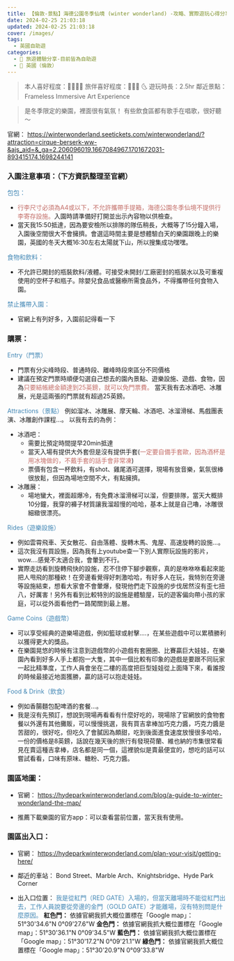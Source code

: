 ```yaml
---
title: 【倫敦-景點】海德公園冬季仙境 (winter wonderland) -攻略、實際遊玩心得分享  
date: 2024-02-25 21:03:18
updated: 2024-02-25 21:03:18
cover: /images/
tags:
  - 英國自助遊
categories: 
  - 🌴 旅遊體驗分享-目前皆為自助遊
  - 🥥 英國（倫敦） 
---
```

>本人喜好程度：🌝🌝🌝🌝  旅伴喜好程度：🌝🌝🌝 🌜
遊玩時長：2.5hr
鄰近景點：Frameless Immersive Art Experience

>是冬季限定的樂園，裡面很有氣氛！
有些飲食區都有歌手在唱歌，很好聽～

<!-- more -->

官網：
https://winterwonderland.seetickets.com/winterwonderland/?attraction=cirque-berserk-ww-&ajs_aid=&_ga=2.206096019.1667084967.1701672031-893415174.1698244141

### 入園注意事項：（下方資訊整理至官網）
<font color=#4287B5>包包：</font>
+ <font color=#c36d67>行李尺寸必須為A4或以下，不允許攜帶手提箱，海德公園冬季仙境不提供行李寄存設施。</font>入園時請準備好打開並出示內容物以供檢查。
+ 當天我15:50抵達，因為要安檢所以排隊的隊伍稍長，大概等了15分鐘入場，入園後空間很大不會擁擠。會選這時間主要是想體驗白天的樂園跟晚上的樂園，英國的冬天大概16:30左右太陽就下山，所以搜集成功嘿嘿。 

<font color=#4287B5>食物和飲料：</font>
+ 不允許已開封的瓶裝飲料/液體。可接受未開封/工廠密封的瓶裝水以及可重複使用的空杯子和瓶子。除嬰兒食品或醫療所需食品外，不得攜帶任何食物入園。

<font color=#4287B5>禁止攜帶入園：</font>
+ 官網上有列好多，入園前記得看一下

### 購票： 
<font color=#4287B5>Entry（門票）</font>
+ 門票有分尖峰時段、普通時段、離峰時段來區分不同價格
+ 建議在預定門票時順便勾選自己想去的園內景點、遊樂設施、遊戲、食物，因為<font color=#c36d67>只要結帳總金額達到25英鎊，就可以免門票費。</font>
當天我有去冰酒吧、冰雕展，光是這兩張的門票就有超過25英鎊。

<font color=#4287B5>Attractions（景點）</font>
例如溜冰、冰雕展、摩天輪、冰酒吧、冰溜滑梯、馬戲團表演、冰雕創作課程...。
以我有去的為例：
+ 冰酒吧：
     + 需要比預定時間提早20min抵達
     + 當天入場有提供大外套但是沒有提供手套(<font color=#c36d67>一定要自備手套歐，因為酒杯是用冰塊做的，不戴手套的話手會非常凍</font>)
     + 票價有包含一杯飲料，有shot、雞尾酒可選擇，現場有放音樂，氣氛很棒很放鬆，但因為場地空間不大，有點擁擠。
+ 冰雕展：
     + 場地蠻大，裡面超爆冷，有免費冰溜滑梯可以溜，但要排隊，當天大概排10分鐘，我穿的褲子材質讓我溜超慢的哈哈，基本上就是自己嚕，冰雕很細緻很漂亮。

<font color=#4287B5>Rides（遊樂設施）</font>
+ 例如雲霄飛車、天女散花、自由落體、旋轉木馬、鬼屋、高速旋轉的設施...。
+ 這次我沒有買設施，因為我有上youtube查一下別人實際玩設施的影片，wow....感覺不太適合我，會暈到不行。
+ 實際走訪看到旋轉飛快的設施，忍不住停下腳步觀察，真的是咻咻咻看起來能把人甩飛的那種欸！在旁邊看覺得好刺激哈哈，有好多人在玩，我特別在旁邊等設施結束，想看大家會不會暈爆，發現他們走下設施的步伐居然沒有歪七扭八，好厲害！另外有看到比較特別的設施是體驗屋，玩的遊客偏向帶小孩的家庭，可以從外面看他們一路闖關到最上層。

<font color=#4287B5>Game Coins（遊戲幣）</font>
 + 可以享受經典的遊樂場遊戲，例如籃球或射擊....，在某些遊戲中可以累積勝利以獲得更大的獎品。 
 + 在樂園晃悠的時候有注意到遊戲幣的小遊戲有套圈圈、比賽贏巨大娃娃，在樂園內看到好多人手上都抱一大隻，其中一個比較有印象的遊戲是要跟不同玩家一起比精準度，工作人員會坐在二樓的高度把巨型娃娃從上面降下來，看誰按的時候最接近地面獲勝，贏的話可以抱走娃娃。

<font color=#4287B5>Food & Drink（飲食）</font>
  + 例如香腸麵包配啤酒的套餐...。
  + 我是沒有先預訂，想說到現場再看看有什麼好吃的，現場除了官網放的食物套餐以外還有其他攤販，可以慢慢挑選，我有買吉拿棒加巧克力醬，巧克力醬是苦甜的，很好吃，但吃久了會膩因為頗甜，吃到後面進食速度放慢很多哈哈，一份的價格是8英鎊，話說在幾天後的旅行有發現荷蘭、維也納的市集很常看見在賣這種吉拿棒，店名都是同一個，這裡貌似是賣最便宜的，想吃的話可以嘗試看看，口味有原味、糖粉、巧克力醬。

### 園區地圖：
+ 官網：
https://hydeparkwinterwonderland.com/blog/a-guide-to-winter-wonderland-the-map/   
 
+ 推薦下載樂園的官方app：可以查看當前位置，當天我有使用。

### 園區出入口：
+ 官網：
https://hydeparkwinterwonderland.com/plan-your-visit/getting-here/
 
+ 鄰近的車站：
Bond Street、Marble Arch、Knightsbridge、Hyde Park Corner
+ 出入口位置：
<font color=#4287B5>我是從紅門（RED GATE）入場的，但當天離場時不能從紅門出去，工作人員說要從旁邊的金門（GOLD GATE）才能離場，沒有特別問是什麼原因。</font> 
**紅色門：**
依據官網我抓大概位置標在「Google map」：51°30'34.6"N 0°09'27.6"W
**金色門：**
依據官網我抓大概位置標在「Google map」：51°30'36.1"N 0°09'34.5"W
**藍色門：**
依據官網我抓大概位置標在「Google map」：51°30'17.2"N 0°09'21.1"W
**綠色門：**
依據官網我抓大概位置標在「Google map」：51°30'20.9"N 0°09'33.8"W
